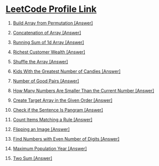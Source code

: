 # [LeetCode Profile Link ](https://leetcode.com/IqraAbdi/)

1. [Build Array from Permutation [Answer]](https://leetcode.com/problems/build-array-from-permutation/solutions/3028146/java-solution/)

2. [Concatenation of Array [Answer]](https://leetcode.com/problems/concatenation-of-array/solutions/2922594/solution-in-java/)

3. [Running Sum of 1d Array [Answer]](https://leetcode.com/problems/running-sum-of-1d-array/solutions/2922630/java-solution/)

4. [Richest Customer Wealth [Answer]](https://leetcode.com/problems/richest-customer-wealth/solutions/2922395/solution-with-java/)

5. [Shuffle the Array [Answer]](https://leetcode.com/problems/shuffle-the-array/solutions/3028184/i-solved/)

6. [Kids With the Greatest Number of Candies [Answer]](https://leetcode.com/problems/kids-with-the-greatest-number-of-candies/solutions/2948466/java-easy-solution/)

7. [Number of Good Pairs [Answer]](https://leetcode.com/problems/number-of-good-pairs/solutions/2948472/solution-with-java/)

8. [How Many Numbers Are Smaller Than the Current Number [Answer]](https://leetcode.com/problems/how-many-numbers-are-smaller-than-the-current-number/solutions/2913964/done/)

9. [Create Target Array in the Given Order [Answer]](https://leetcode.com/problems/create-target-array-in-the-given-order/solutions/2913347/enjoy-the-solution/)

10. [Check if the Sentence Is Pangram [Answer]](https://leetcode.com/problems/check-if-the-sentence-is-pangram/solutions/3028198/i-solved/)

11. [Count Items Matching a Rule [Answer]](https://leetcode.com/problems/count-items-matching-a-rule/solutions/3003680/i-solved/)

12. [Flipping an Image [Answer]](https://leetcode.com/problems/flipping-an-image/solutions/2911569/java-easy-solution/)

13. [Find Numbers with Even Number of Digits [Answer]](https://leetcode.com/problems/find-numbers-with-even-number-of-digits/solutions/3028287/solution-with-java/)

19. [Maximum Population Year [Answer]](https://leetcode.com/problems/maximum-population-year/solutions/3028409/solved-with-java/)

21. [Two Sum [Answer]](https://leetcode.com/problems/two-sum/solutions/2807216/solved-this-problem-in-java/)

